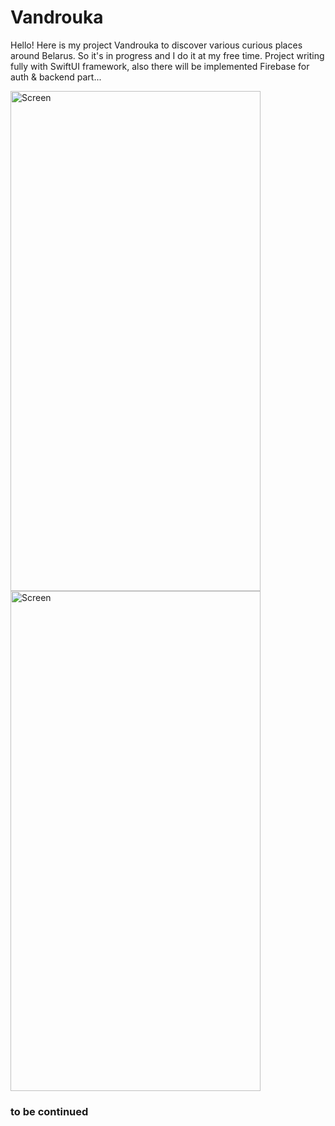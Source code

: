 # Vandrouka

Hello! Here is my project Vandrouka to discover various curious places around Belarus. So it's in progress and I do it at my free time. Project writing fully with SwiftUI framework, also there will be implemented Firebase for auth & backend part...

<img width="400" height="800" alt="Screen" src="https://user-images.githubusercontent.com/69910183/225657414-e5152d66-56c4-4db5-958f-e3cbd25bfe3d.png"> <img width="400" height="800" alt="Screen" src="https://user-images.githubusercontent.com/69910183/225657440-f6d56436-b63e-49d2-97ac-c865f82209c5.png">


### to be continued
